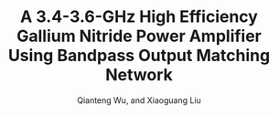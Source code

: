 ---
type: conference
title: A 3.4-3.6-GHz High Efficiency Gallium Nitride Power Amplifier Using Bandpass Output Matching Network
author: Qianteng Wu, and Xiaoguang Liu
journal:
volume:
number:
year: 2015
month: May.
doi:
pages:
publisher:
booktitle: IEEE MTT-S International Microwave Symposium (IMS)
note: Accepted
sort_key: 201505
---
